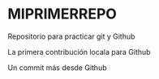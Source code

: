 # MIPRIMERREPO
Repositorio para practicar git y Github

La primera contribución locala para Github

Un commit más desde Github






